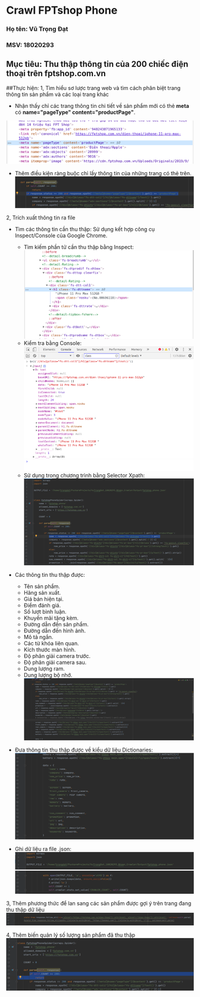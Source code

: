 # Crawl FPTshop Phone
### Họ tên: Vũ Trọng Đạt
### MSV: 18020293

## Mục tiêu: Thu thập thông tin của 200 chiếc điện thoại trên fptshop.com.vn

##Thực hiện:
1, Tìm hiểu sơ lược trang web và tìm cách phân biệt trang thông tin sản phẩm và các loại trang khác
+ Nhận thấy chỉ các trang thông tin chi tiết về sản phẩm mới có thẻ **meta** có **name="pageType" content="productPage"**. 

![](./Image/1.png)
+ Thêm điều kiện ràng buộc chỉ lấy thông tin của những trang có thẻ trên.
![](./Image/2.png)

2, Trích xuất thông tin ra file
+ Tìm các thông tin cần thu thập: Sử dụng kết hợp công cụ Inspect/Console của Google Chrome.
    + Tìm kiếm phần tử cần thu thập bằng Inspect:
![](./Image/9.png)
    + Kiểm tra bằng Console:
![](./Image/10.png)
    + Sử dụng trong chương trình bằng Selector Xpath:
![](./Image/11.png)

+ Các thông tin thu thập được: 
    + Tên sản phẩm.
    + Hãng sản xuất.
    + Giá bán hiện tại.
    + Điểm đánh giá.
    + Số lượt bình luận.
    + Khuyến mãi tặng kèm.
    + Đường dẫn đến sản phẩm.
    + Đường dẫn đến hình ảnh.
    + Mô tả ngắn.
    + Các từ khóa liên quan.
    + Kích thước màn hình.
    + Độ phân giải camera trước.
    + Độ phân giải camera sau.
    + Dung lượng ram.
    + Dung lượng bộ nhớ.
![](./Image/3.png)
+ Đưa thông tin thu thập được về kiểu dữ liệu Dictionaries:
![](./Image/4.png)
+ Ghi dữ liệu ra file .json:
![](./Image/5.png)
![](./Image/6.png)

3, Thêm phương thức để lan sang các sản phẩm được gợi ý trên trang đang thu thập dữ liệu
![](./Image/7.png)

4, Thêm biến quản lý số lượng sản phẩm đã thu thập
![](./Image/8.png)
    
